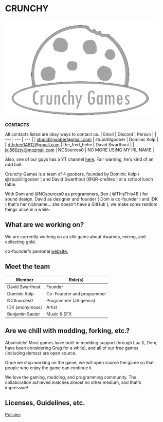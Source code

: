 # CRUNCHY
![Our logo](crunchy-games.webp)

**CONTACTS**

All contacts listed are okay ways to contact us.
| Email | Discord | Person |
| --- | --- | --- |
| stupidlilgoober@gmail.com | stupidlilgoober | Dominic Kolp |
| dthdree14812@gmail.com | the_fred_hehe | David Swarthout |
| jxi560zty@mozmail.com | NCSources0 | NO MORE USING MY IRL NAME |

Also, one of our guys has a YT channel [here](https://youtube.com/@ambailgail?si=ra9xS-KU4PCYLrmI).
Fair warning, he's kind of an odd ball.

Crunchy Games is a team of 4 goobers, founded
by Dominic Kolp ( @stupidlilgoober ) and David
Swarthout (@QR-cre8tes ) at a school lunch table.

With Dom and @NCsources0 as programmers,
Ben ( @ThisThis48 ) for sound design, David as designer
and founder ( Dom is co-founder ) and IDK ( that's her
nickname... she doesn't have a GitHub ), we make some
random things once in a while.

## What are we working on?
We are currently working on an idle game about
dwarves, mining, and collecting gold.

co-founder's personal [website.](https://StupidLilGoober.github.io)

## Meet the team
| Member | Role(s) |
| --- | --- |
| David Swarthout | Founder |
| Dominic Kolp | Co-Founder and programmer |
| NCSources0 | Programmer (JS genius) |
| IDK (anonymous) | Artist |
| Benjamin Sauter | Music & SFX |

## Are we chill with modding, forking, etc.?
Absolutely! Most games have built-in modding support
through Lua (I, Dom, have been considering Grug for a 
while), and all of our free games (including demos) are
open source.

Once we stop working on the game, we will open source
the game so that people who enjoy the game can continue
it.

We love the gaming, modding, and programming community. The
collaboration achieved matches almost no other medium, 
and that's impressive!

## Licenses, Guidelines, etc.
[Policies](POLICIES)

